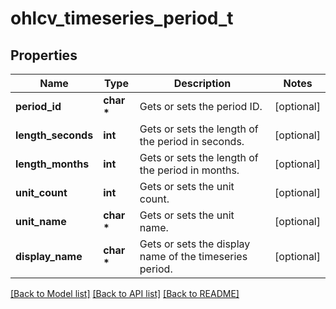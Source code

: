 # ohlcv_timeseries_period_t

## Properties
Name | Type | Description | Notes
------------ | ------------- | ------------- | -------------
**period_id** | **char \*** | Gets or sets the period ID. | [optional] 
**length_seconds** | **int** | Gets or sets the length of the period in seconds. | [optional] 
**length_months** | **int** | Gets or sets the length of the period in months. | [optional] 
**unit_count** | **int** | Gets or sets the unit count. | [optional] 
**unit_name** | **char \*** | Gets or sets the unit name. | [optional] 
**display_name** | **char \*** | Gets or sets the display name of the timeseries period. | [optional] 

[[Back to Model list]](../README.md#documentation-for-models) [[Back to API list]](../README.md#documentation-for-api-endpoints) [[Back to README]](../README.md)


